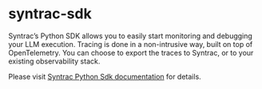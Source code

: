 # syntrac-sdk

Syntrac’s Python SDK allows you to easily start monitoring and debugging your LLM execution. Tracing is done in a non-intrusive way, built on top of OpenTelemetry. You can choose to export the traces to Syntrac, or to your existing observability stack.

Please visit [Syntrac Python Sdk documentation](https://docs.syntrac.dev/libraries/python/getting-started) for details.
```
